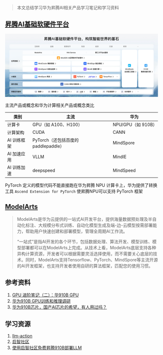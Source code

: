 > 本文总结学习华为昇腾AI相关产品学习笔记和学习资料


## [昇腾AI基础软硬件平台](https://www.hiascend.com/zh/)

![](image/Pasted%20image%2020251006162859.png)


主流产品或概念和华为计算相关产品或概念类比



| 类别      | 主流                           | 华为              |
| ------- | ---------------------------- | --------------- |
| 计算卡     | GPU（如 A100、H100）             | NPU/GPU（如 910B） |
| 计算架构    | CUDA                         | CANN            |
| AI 训练框架 | PyTorch（还包括百度的 paddlepaddle） | MindSpore       |
| AI 加速应用 | VLLM                         | MindIE          |
| AI 训练加速 | deepspeed                    | MindSpeed       |


PyTorch 定义的模型代码不能直接跑在华为昇腾 NPU 计算卡上，华为提供了转换工具  `Ascend Extension for PyTorch` 使昇腾NPU可以支持 PyTorch 框架

##  [ModelArts](https://support.huaweicloud.com/modelarts/index.html)

>ModelArts是华为云提供的一站式AI开发平台，提供海量数据预处理及半自动化标注、大规模分布式训练、自动化模型生成及端-边-云模型按需部署能力，帮助用户快速创建和部署模型，管理全周期AI工作流。
>
>“一站式”是指AI开发的各个环节，包括数据处理、算法开发、模型训练、模型部署都可以在ModelArts上完成。从技术上看，ModelArts底层支持各种异构计算资源，开发者可以根据需要灵活选择使用，而不需要关心底层的技术。同时，ModelArts支持Tensorflow、PyTorch、MindSpore等主流开源的AI开发框架，也支持开发者使用自研的算法框架，匹配您的使用习惯。



## 参考资料


1. [GPU 进阶笔记（二）：华910B GPU](https://blog.csdn.net/hao_wujing/article/details/144820794)
2. [华为910B GPU训练和推理调研](https://zhuanlan.zhihu.com/p/15297426617)
3. [华为910B芯片，国产AI芯片的希望，有人用过吗？](https://www.zhihu.com/question/630777644/answer/15384795610)

## 学习资源

1. [llm-action](https://github.com/liguodongiot/llm-action)
2. [启智社区](https://openi.pcl.ac.cn/)
3. [使用启智社区免费昇腾910B部署LLM](https://blog.csdn.net/qq_44193969/article/details/144660483)